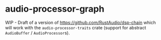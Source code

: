 # audio-processor-graph
WIP - Draft of a version of https://github.com/RustAudio/dsp-chain which will work with the `audio-processor-traits`
crate (support for abstract `AudioBuffer` / `AudioProcessor`s).